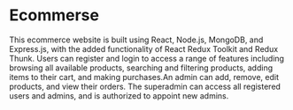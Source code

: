 # Ecommerse
This ecommerce website is built using React, Node.js, MongoDB, and Express.js, with the added functionality of React Redux Toolkit and Redux Thunk. Users can register and login to access a range of features including browsing all available products, searching and filtering products, adding items to their cart, and making purchases.An admin can add, remove, edit products, and view their orders. The superadmin can access all registered users and admins, and is authorized to appoint new admins.
